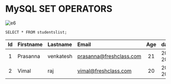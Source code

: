# MySQL  SET OPERATORS


![e6](https://user-images.githubusercontent.com/83388298/157600992-edcd6315-1158-46fd-86f8-422f08f005b0.png)

```syntax
SELECT * FROM studentslist;
```

| Id | Firstname | Lastname | Email                   | Age | dateofbirth | Department |
|:--:|:----------|:---------|:------------------------|:---:|:------------|:-----------|
|  1 | Prasanna  | venkatesh| prasanna@freshclass.com |  21 | 2001-01-20  | Tech       |
|  2 | Vimal     | raj      | vimal@freshclass.com    |  20 | 2002-01-20  | NULL       |

